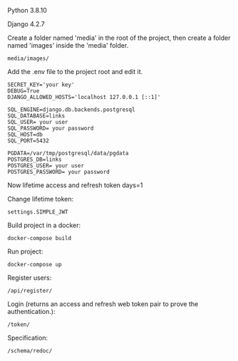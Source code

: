 Python 3.8.10

Django 4.2.7

Create a folder named 'media' in the root of the project,
then create a folder named 'images' inside the 'media' folder.

    media/images/


Add the .env file to the project root and edit it.

    SECRET_KEY='your key'
    DEBUG=True
    DJANGO_ALLOWED_HOSTS='localhost 127.0.0.1 [::1]'

    SQL_ENGINE=django.db.backends.postgresql
    SQL_DATABASE=links
    SQL_USER= your user
    SQL_PASSWORD= your password
    SQL_HOST=db
    SQL_PORT=5432
    
    PGDATA=/var/tmp/postgresql/data/pgdata
    POSTGRES_DB=links
    POSTGRES_USER= your user
    POSTGRES_PASSWORD= your password


Now lifetime access and refresh token days=1

Change lifetime token:

    settings.SIMPLE_JWT


Build project in a docker:

    docker-compose build


Run project:

    docker-compose up


Register users:

    /api/register/


Login (returns an access and refresh web
token pair to prove the authentication.):

    /token/


Specification:

    /schema/redoc/
